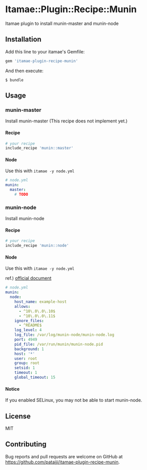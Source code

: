 # Itamae::Plugin::Recipe::Munin

Itamae plugin to install munin-master and munin-node

## Installation

Add this line to your itamae's Gemfile:

```ruby
gem 'itamae-plugin-recipe-munin'
```

And then execute:

    $ bundle

## Usage

### munin-master

Install munin-master (This recipe does not implement yet.)

#### Recipe

```ruby
# your recipe
include_recipe 'munin::master'
```

#### Node

Use this with `itamae -y node.yml`

```yaml
# node.yml
munin:
  master:
    # TODO
```

### munin-node

Install munin-node

#### Recipe

```ruby
# your recipe
include_recipe 'munin::node'
```

#### Node

Use this with `itamae -y node.yml`

ref.) [official document](http://guide.munin-monitoring.org/en/latest/reference/munin-node.conf.html)

```yaml
# node.yml
munin:
  node:
    host_name: example-host
    allows:
      - ^10\.0\.0\.10$
      - ^10\.0\.0\.11$
    ignore_files:
      - ^README$
    log_level: 4
    log_file: /var/log/munin-node/munin-node.log
    port: 4949
    pid_file: /var/run/munin/munin-node.pid
    background: 1
    host: '*'
    user: root
    group: root
    setsid: 1
    timeout: 1
    global_timeout: 15
```

#### Notice

If you enabled SELinux, you may not be able to start munin-node.

## License

MIT

## Contributing

Bug reports and pull requests are welcome on GitHub at https://github.com/pataiji/itamae-plugin-recipe-munin.

